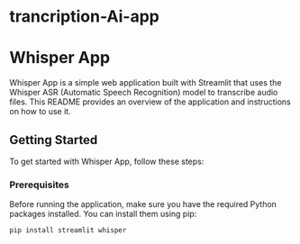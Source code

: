 # trancription-Ai-app

# Whisper App

Whisper App is a simple web application built with Streamlit that uses the Whisper ASR (Automatic Speech Recognition) model to transcribe audio files. This README provides an overview of the application and instructions on how to use it.

## Getting Started

To get started with Whisper App, follow these steps:

### Prerequisites

Before running the application, make sure you have the required Python packages installed. You can install them using pip:

```bash
pip install streamlit whisper
